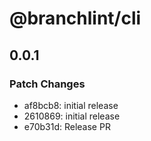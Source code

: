 # @branchlint/cli

## 0.0.1

### Patch Changes

- af8bcb8: initial release
- 2610869: initial release
- e70b31d: Release PR
